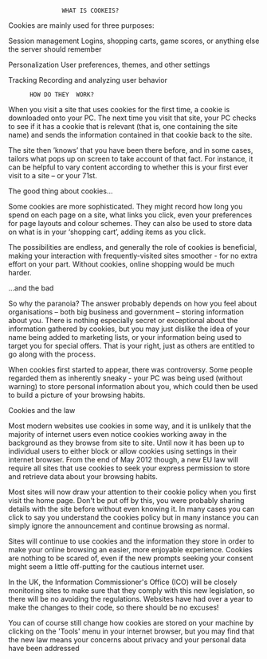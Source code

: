                    WHAT IS COOKEIS?

Cookies are mainly used for three purposes:


Session management
Logins, shopping carts, game scores, or anything else the server should remember

Personalization
User preferences, themes, and other settings

Tracking
Recording and analyzing user behavior


          HOW DO THEY  WORK?

When you visit a site that uses cookies for the first time, a cookie is downloaded onto your PC. The next time you visit that site, your PC checks to see if it has a cookie that is relevant (that is, one containing the site name) and sends the information contained in that cookie back to the site.

The site then ’knows’ that you have been there before, and in some cases, tailors what pops up on screen to take account of that fact. For instance, it can be helpful to vary content according to whether this is your first ever visit to a site – or your 71st.

The good thing about cookies…

Some cookies are more sophisticated. They might record how long you spend on each page on a site, what links you click, even your preferences for page layouts and colour schemes. They can also be used to store data on what is in your ‘shopping cart’, adding items as you click.

The possibilities are endless, and generally the role of cookies is beneficial, making your interaction with frequently-visited sites smoother - for no extra effort on your part. Without cookies, online shopping would be much harder.

…and the bad

So why the paranoia? The answer probably depends on how you feel about organisations – both big business and government – storing information about you. There is nothing especially secret or exceptional about the information gathered by cookies, but you may just dislike the idea of your name being added to marketing lists, or your information being used to target you for special offers. That is your right, just as others are entitled to go along with the process.

When cookies first started to appear, there was controversy. Some people regarded them as inherently sneaky - your PC was being used (without warning) to store personal information about you, which could then be used to build a picture of your browsing habits.

Cookies and the law

Most modern websites use cookies in some way, and it is unlikely that the majority of internet users even notice cookies working away in the background as they browse from site to site. Until now it has been up to individual users to either block or allow cookies using settings in their internet browser. From the end of May 2012 though, a new EU law will require all sites that use cookies to seek your express permission to store and retrieve data about your browsing habits.

Most sites will now draw your attention to their cookie policy when you first visit the home page. Don't be put off by this, you were probably sharing details with the site before without even knowing it. In many cases you can click to say you understand the cookies policy but in many instance you can simply ignore the announcement and continue browsing as normal.

Sites will continue to use cookies and the information they store in order to make your online browsing an easier, more enjoyable experience. Cookies are nothing to be scared of, even if the new prompts seeking your consent might seem a little off-putting for the cautious internet user.

In the UK, the Information Commissioner's Office (ICO) will be closely monitoring sites to make sure that they comply with this new legislation, so there will be no avoiding the regulations. Websites have had over a year to make the changes to their code, so there should be no excuses!

You can of course still change how cookies are stored on your machine by clicking on the 'Tools' menu in your internet browser, but you may find that the new law means your concerns about privacy and your personal data have been addressed
